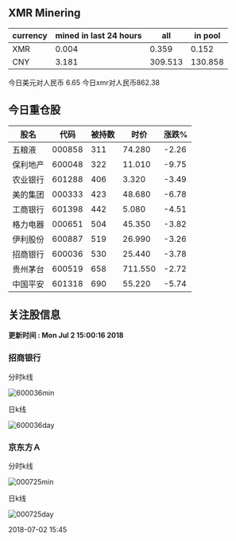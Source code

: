 ## XMR Minering

|currency|mined in last 24 hours|all|in pool|
|---|---|---|---|
|XMR|0.004|0.359|0.152|
|CNY|3.181|309.513|130.858|

今日美元对人民币 6.65	今日xmr对人民币862.38


## 今日重仓股 

|股名|代码|被持数|时价|涨跌%|
|---|---|---|---|---|
|五粮液|000858|311|74.280|-2.26|
|保利地产|600048|322|11.010|-9.75|
|农业银行|601288|406|3.320|-3.49|
|美的集团|000333|423|48.680|-6.78|
|工商银行|601398|442|5.080|-4.51|
|格力电器|000651|504|45.350|-3.82|
|伊利股份|600887|519|26.990|-3.26|
|招商银行|600036|530|25.440|-3.78|
|贵州茅台|600519|658|711.550|-2.72|
|中国平安|601318|690|55.220|-5.74|

## 关注股信息
**更新时间 : Mon Jul  2 15:00:16 2018**
### 招商银行 
分时k线

![600036min](http://image.sinajs.cn/newchart/min/n/sh600036.gif)

日k线

![600036day](http://image.sinajs.cn/newchart/daily/n/sh600036.gif)

### 京东方Ａ 
分时k线

![000725min](http://image.sinajs.cn/newchart/min/n/sz000725.gif)

日k线

![000725day](http://image.sinajs.cn/newchart/daily/n/sz000725.gif)

2018-07-02 15:45